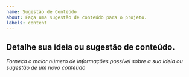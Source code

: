 ```yaml
---
name: Sugestão de Conteúdo
about: Faça uma sugestão de conteúdo para o projeto.
labels: content
---
```


## Detalhe sua ideia ou sugestão de conteúdo.

*Forneça o maior número de informações possível sobre a sua ideia ou sugestão de um novo conteúdo*